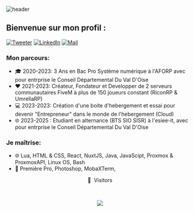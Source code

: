
![header](https://media.licdn.com/dms/image/D4E16AQG1TwKE58yqsA/profile-displaybackgroundimage-shrink_350_1400/0/1693988276160?e=1710374400&v=beta&t=v-WOjSGp-t7VkzKwQONvy-r7TJ4K_-oMdbQZ5sMcUjY)

## Bienvenue sur mon profil :

[![Tweeter](https://img.shields.io/badge/Twitter-1DA1F2?style=for-the-badge&logo=twitter&logoColor=white)](https://twitter.com/Extasy0093)
[![LinkedIn](https://img.shields.io/badge/linkedin-%230077B5.svg?style=for-the-badge&logo=linkedin&logoColor=white)](https://www.linkedin.com/in/fatih-cakici-73744b250/)
[![Mail](https://img.shields.io/badge/Gmail-D14836?style=for-the-badge&logo=gmail&logoColor=white)](mailto:contact@antoinerodrigues.com)

### Mon parcours:
- 🎓 2020-2023: 3 Ans en Bac Pro Système numérique à l'AFORP avec pour entrprise le Conseil Départemental Du Val D'Oise
- ❤️ 2021-2023: Créateur, Fondateur et Developper de 2 serveurs communautaires FiveM à plus de 150 joueurs constant (RiconRP & UmrellaRP)
- 💻 2023-2023: Création d'une boite d'hebergement et essai pour devenir "Entrepreneur" dans le monde de l'hebergement (Cloud)
- 🌐 2023-2025 : Etudiant en alternance (BTS SIO SISR) à l'esiee-it, avec pour entrprise le Conseil Départemental Du Val D'Oise 

### Je maîtrise:
- 🌐 Lua, HTML & CSS, React, NuxtJS, Java, JavaScipt, Proxmox & ProxmoxAPI, Linux OS, Bash
- 🎨 Première Pro, Photoshop, MobaXTerm, 

<p align="center">👀 &nbsp;Visitors</p>
<br>
<p align="center">
  <img src="https://profile-counter.glitch.me/Extasy93/count.svg" />
</p>
<br>
